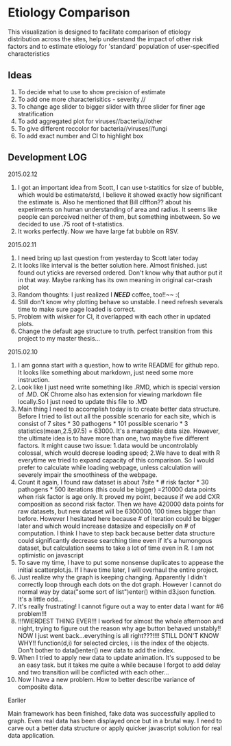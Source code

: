 Etiology Comparison
=========================

This visualization is designed to facilitate comparison of etiology distribution across the sites, help understand the impact of other risk factors and to estimate etiology for 'standard' population of user-specified characteristics

Ideas
---------
1. To decide what to use to show precision of estimate
3. To add one more characterisitics  - severity // 
4. To change age slider to bigger slider with three slider for finer age stratification 
7. To add aggregated plot for viruses//bacteria//other
8. To give different reccolor for bacteria//viruses//fungi 
9. To add exact number and CI to highlight box

Development LOG
-----------

2015.02.12

1. I got an important idea from Scott, I can use t-statitics for size of bubble, which would be estimate/std, I believe it showed exactly how significant the estimate is. Also he mentioned that Bill clffton?? about his experiments on human understanding of area and radius. It seems like people can perceived neither of them, but something inbetween. So we decided to use .75 root of t-statistics. 
2. It works perfectly. Now we have large fat bubble on RSV. 


2015.02.11

1. I need bring up last question from yesterday to Scott later today
2. It looks like interval is the better solution here. Almost finished. just found out yticks are reversed ordered. Don't know why that author put it in that way. Maybe ranking has its own meaning in original car-crash plot
3. Random thoughts: I just realized I ***NEED*** coffee, too!!~~ :(
4. Still don't know why plotting behave so unstable. I need refresh severals time to make sure page loaded is correct. 
5. Problem with wisker for CI, it overlapped with each other in updated plots.
6. Change the default age structure to truth. perfect transition from this project to my master thesis...

2015.02.10

1. I am gonna start with a question, how to write README for github repo. It looks like something about markdown, just need some more instruction.
2. Look like I just need write something like .RMD, which is special version of .MD. OK Chrome also has extension for viewing markdown file locally.So I just need to update this file to .MD
3. Main thing I need to accomplish today is to create better data structure. Before I tried to list out all the possible scenario for each site, which is consist of 7 sites * 30 pathogens * 101 possible scenario * 3 statistics(mean,2.5,97.5) = 63000. It's a managable data size. However, the ultimate idea is to have more than one, two maybe five different factors. It might cause two issue: 1.data would be uncontrolably colossal, which would decrese loading speed; 2.We have to deal with R everytime we tried to expand capacity of this comparison. So I would prefer to calculate while loading webpage, unless calculation will severely impair the smoothiness of the webpage.
4. Count it again, I found raw dataset is about 7site * # risk factor * 30 pathogens * 500 iterations (this could be bigger) =210000 data points when risk factor is age only. It proved my point, because if we add CXR composition as second risk factor. Then we have 420000 data points for raw datasets, but new dataset will be 6300000, 100 times bigger than before. However I hesitated here because # of iteration could be bigger later and which would increase datasize and especially on # of computation. I think I have to step back because better data structure could significantly decrease searching time even if it's a humongous dataset, but calculation seems to take a lot of time even in R. I am not optimistic on javascript  
5. To save my time, I have to put some nonsense duplicates to appease the initial scatterplot.js. If I have time later, I will overhaul the entire project.   
6. Just realize why the graph is keeping changing. Apparently I didn't correctly loop through each dots on the dot graph. However I cannot do normal way by data("some sort of list")enter() within d3.json function. It's a little odd... 
7. It's really frustrating! I cannot figure out a way to enter data I want for #6 problem!!!
8. !!!WIERDEST THING EVER!!! I worked for almost the whole afternoon and night, trying to figure out the reason why age button behaved unstably!! NOW I just went back...everything is all right???!!!! STILL DON'T KNOW WHY!! function(d,i) for selected circles, i is the index of the objects. Don't bother to data()enter() new data to add the index. 
9. When I tried to apply new data to update animation. It's supposed to be an easy task. but it takes me quite a while because I forgot to add delay and two transition will be conflicted with each other...
10. Now I have a new problem. How to better describe variance of composite data. 


Earlier

Main framework has been finished, fake data was successfully applied to graph. Even real data has been displayed once but in a brutal way. I need to carve out a better data structure or apply quicker javascript solution for real data application.